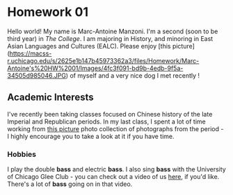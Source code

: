 # Homework 01

Hello world! My name is Marc-Antoine Manzoni.
I'm a second (soon to be third year) in *The College*.
I am majoring in History, and minoring in East Asian Languages and Cultures (EALC). Please enjoy [this picture] (https://macss-r.uchicago.edu/s/2625e1b147b45973362a3/files/Homework/Marc-Antoine's%20HW%2001/Images/4fc3f091-bd9b-4edb-9f5a-34505d985046.JPG) of myself and a very nice dog I met recently !
## Academic Interests
I've recently been taking classes focused on Chinese history of the late Imperial and Republican periods. In my last class, I spent a lot of time working from [this picture](https://repository.duke.edu/dc/gamble) photo collection of photographs from the period - I highly encourage you to take a look at it if you have time.
### Hobbies
I play the double **bass** and electric **bass**. I also sing **bass** with the University of Chicago Glee Club - you can check out a video of us [here](https://www.youtube.com/watch?v=7OD1kwWEbuY), if you'd like. There's a lot of **bass** going on in that video. 


